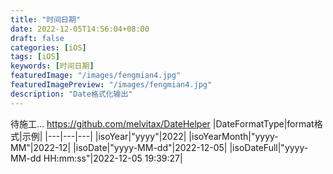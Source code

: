 ```yaml
---
title: "时间日期"
date: 2022-12-05T14:56:04+08:00
draft: false
categories: [iOS]
tags: [iOS]
keywords: [时间日期]
featuredImage: "/images/fengmian4.jpg"
featuredImagePreview: "/images/fengmian4.jpg"
description: "Date格式化输出"
---
```

<!--more-->
待施工...
https://github.com/melvitax/DateHelper
|DateFormatType|format格式|示例|
|---|---|---|
|isoYear|"yyyy"|2022|
|isoYearMonth|"yyyy-MM"|2022-12|
|isoDate|"yyyy-MM-dd"|2022-12-05|
|isoDateFull|"yyyy-MM-dd HH:mm:ss"|2022-12-05 19:39:27|


